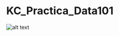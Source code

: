 # KC_Practica_Data101


![alt text](https://raw.githubusercontent.com/jdebran/KC_Practica_Data101/master/ODS.png "Modelo ODS")
